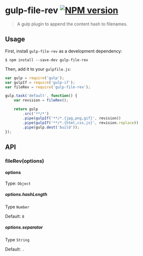 # gulp-file-rev [![NPM version][npm-image]][npm-url]

> A gulp plugin to append the content hash to filenames.

## Usage

First, install `gulp-file-rev` as a development dependency:

```shell
$ npm install --save-dev gulp-file-rev
```

Then, add it to your `gulpfile.js`:

```js
var gulp = require('gulp');
var gulpIf = require('gulp-if');
var fileRev = require('gulp-file-rev');

gulp.task('default', function() {
	var revision = fileRev();

	return gulp
		.src('**/*')
		.pipe(gulpIf('**/*.{jpg,png,gif}', revision))
		.pipe(gulpIf('**/*.{html,css,js}', revision.replace))
		.pipe(gulp.dest('build'));
});
```

## API

### fileRev(options)

#### options

Type: `Object`

##### options.hashLength

Type `Number`

Default: `8`

##### options.separator

Type `String`

Default: `.`

[npm-url]: https://npmjs.org/package/gulp-file-rev
[npm-image]: https://badge.fury.io/js/gulp-file-rev.svg
